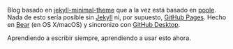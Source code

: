 Blog basado en [jekyll-minimal-theme](http://henrythemes.github.io/jekyll-minimal-theme/) que a la vez está basado en [poole](https://github.com/poole/poole). Nada de esto sería posible sin [Jekyll](https://github.com/jekyll/jekyll) ni, por supuesto, [GitHub Pages](https://pages.github.com). Hecho en [Bear](http://bear-writer.com/) (en OS X/macOS) y sincronizo con [GitHub Desktop](https://desktop.github.com).

Aprendiendo a escribir siempre, aprendiendo a usar esto ahora.
